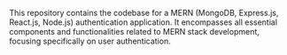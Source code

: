 This repository contains the codebase for a MERN (MongoDB, Express.js, React.js, Node.js) authentication application. It encompasses all essential components and functionalities related to MERN stack development, focusing specifically on user authentication.
